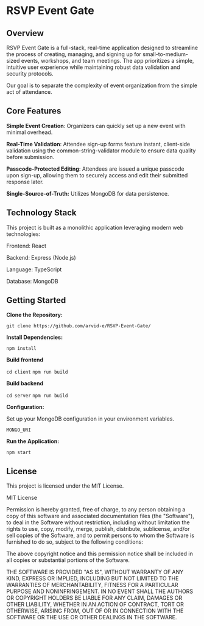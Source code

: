 # RSVP Event Gate


## Overview

RSVP Event Gate is a full-stack, real-time application designed to streamline the process of creating, managing, and signing up for small-to-medium-sized events, workshops, and team meetings. The app prioritizes a simple, intuitive user experience while maintaining robust data validation and security protocols.

Our goal is to separate the complexity of event organization from the simple act of attendance.

## Core Features

**Simple Event Creation**: Organizers can quickly set up a new event with minimal overhead.

**Real-Time Validation**: Attendee sign-up forms feature instant, client-side validation using the common-string-validator module to ensure data quality before submission.

**Passcode-Protected Editing**: Attendees are issued a unique passcode upon sign-up, allowing them to securely access and edit their submitted response later.

**Single-Source-of-Truth:** Utilizes MongoDB for data persistence.

## Technology Stack

This project is built as a monolithic application leveraging modern web technologies:

Frontend: React 

Backend: Express (Node.js)

Language: TypeScript

Database: MongoDB

##  Getting Started 

**Clone the Repository:** 

`git clone https://github.com/arvid-e/RSVP-Event-Gate/`

**Install Dependencies:**

`npm install`

**Build frontend**

`cd client`
`npm run build`

**Build backend**

`cd server`
`npm run build`



**Configuration:**

Set up your MongoDB configuration in your environment variables.

`MONGO_URI`

**Run the Application:**

`npm start`


##  License

This project is licensed under the MIT License.

MIT License


Permission is hereby granted, free of charge, to any person obtaining a copy of this software and associated documentation files (the "Software"), to deal in the Software without restriction, including without limitation the rights to use, copy, modify, merge, publish, distribute, sublicense, and/or sell copies of the Software, and to permit persons to whom the Software is furnished to do so, subject to the following conditions:

The above copyright notice and this permission notice shall be included in all copies or substantial portions of the Software.

THE SOFTWARE IS PROVIDED "AS IS", WITHOUT WARRANTY OF ANY KIND, EXPRESS OR IMPLIED, INCLUDING BUT NOT LIMITED TO THE WARRANTIES OF MERCHANTABILITY, FITNESS FOR A PARTICULAR PURPOSE AND NONINFRINGEMENT. IN NO EVENT SHALL THE AUTHORS OR COPYRIGHT HOLDERS BE LIABLE FOR ANY CLAIM, DAMAGES OR OTHER LIABILITY, WHETHER IN AN ACTION OF CONTRACT, TORT OR OTHERWISE, ARISING FROM, OUT OF OR IN CONNECTION WITH THE SOFTWARE OR THE USE OR OTHER DEALINGS IN THE SOFTWARE.